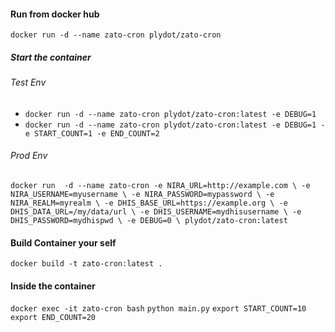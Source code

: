#### Run from docker hub
`docker run -d --name zato-cron plydot/zato-cron`

##### Start the container
###### Test Env
- `docker run -d --name zato-cron plydot/zato-cron:latest -e DEBUG=1`
- `docker run -d --name zato-cron plydot/zato-cron:latest -e DEBUG=1 -e START_COUNT=1 -e END_COUNT=2`

###### Prod Env
`docker run  -d --name zato-cron -e NIRA_URL=http://example.com \
           -e NIRA_USERNAME=myusername \
           -e NIRA_PASSWORD=mypassword \
           -e NIRA_REALM=myrealm \
           -e DHIS_BASE_URL=https://example.org \
           -e DHIS_DATA_URL=/my/data/url \
           -e DHIS_USERNAME=mydhisusername \
           -e DHIS_PASSWORD=mydhispwd \
           -e DEBUG=0 \
           plydot/zato-cron:latest
`

#### Build Container your self
`docker build -t zato-cron:latest .`

#### Inside the container
`docker exec -it zato-cron bash`
`python main.py`
`export START_COUNT=10`
`export END_COUNT=20`

